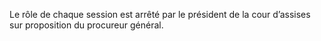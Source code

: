 Le rôle de chaque session est arrêté par le président de la cour d’assises sur proposition du procureur général.